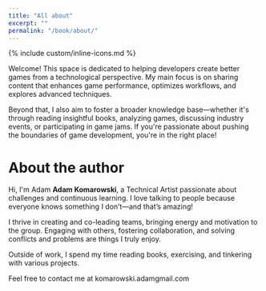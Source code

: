 ```yaml
---
title: "All about"
excerpt: ""
permalink: "/book/about/"
---
```


{% include custom/inline-icons.md %}

Welcome! 
This space is dedicated to helping developers create better games from a technological perspective. 
My main focus is on sharing content that enhances game performance, optimizes workflows, and explores advanced techniques.

Beyond that, I also aim to foster a broader knowledge base—whether it's through reading insightful books, analyzing games, discussing industry events, or participating in game jams. 
If you're passionate about pushing the boundaries of game development, you're in the right place!

# About the author

Hi, I'm Adam __Adam Komarowski__, a Technical Artist passionate about challenges and continuous learning. I love talking to people because everyone knows something I don’t—and that’s amazing!

I thrive in creating and co-leading teams, bringing energy and motivation to the group. Engaging with others, fostering collaboration, and solving conflicts and problems are things I truly enjoy.

Outside of work, I spend my time reading books, exercising, and tinkering with various projects.

Feel free to contact me at komarowski.adam<i class="fa fa-at" aria-hidden="true" style="color: #888;"></i><span style="color: rgba(0,0,0,0); font-size: 0;">&nbsp;at&nbsp;</span>gmail.com
